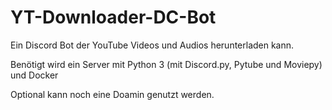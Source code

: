 # YT-Downloader-DC-Bot
Ein Discord Bot der YouTube Videos und Audios herunterladen kann.

Benötigt wird ein Server mit Python 3 (mit Discord.py, Pytube und Moviepy) und Docker 

Optional kann noch eine Doamin genutzt werden.
